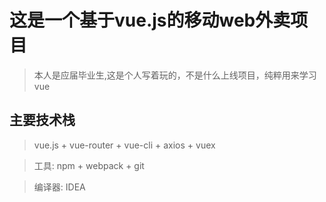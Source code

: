 # 这是一个基于vue.js的移动web外卖项目

> 本人是应届毕业生,这是个人写着玩的，不是什么上线项目，纯粹用来学习vue

## 主要技术栈
> vue.js + vue-router + vue-cli + axios + vuex

> 工具: npm + webpack + git

> 编译器: IDEA 




